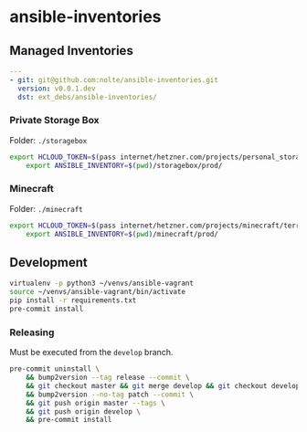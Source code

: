 # ansible-inventories

## Managed Inventories

```yaml
---
- git: git@github.com:nolte/ansible-inventories.git
  version: v0.0.1.dev
  dst: ext_debs/ansible-inventories/
```

### Private Storage Box

Folder: ``./storagebox``

```bash
export HCLOUD_TOKEN=$(pass internet/hetzner.com/projects/personal_storage/token) && \
    export ANSIBLE_INVENTORY=$(pwd)/storagebox/prod/
```

### Minecraft

Folder: ``./minecraft``

```bash
export HCLOUD_TOKEN=$(pass internet/hetzner.com/projects/minecraft/terraform-token) && \
    export ANSIBLE_INVENTORY=$(pwd)/minecraft/prod/
```

## Development

```bash
virtualenv -p python3 ~/venvs/ansible-vagrant
source ~/venvs/ansible-vagrant/bin/activate
pip install -r requirements.txt
pre-commit install
```

### Releasing

Must be executed from the ``develop`` branch.

```bash
pre-commit uninstall \
    && bump2version --tag release --commit \
    && git checkout master && git merge develop && git checkout develop \
    && bump2version --no-tag patch --commit \
    && git push origin master --tags \
    && git push origin develop \
    && pre-commit install
```
